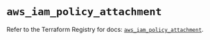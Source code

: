 # `aws_iam_policy_attachment`

Refer to the Terraform Registry for docs: [`aws_iam_policy_attachment`](https://registry.terraform.io/providers/hashicorp/aws/4.54.0/docs/resources/iam_policy_attachment).

